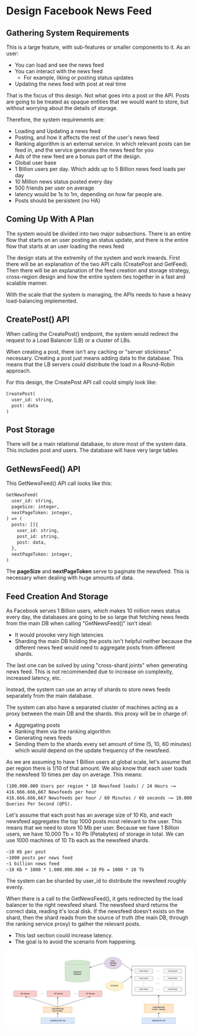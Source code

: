 # Design Facebook News Feed
## Gathering System Requirements
This is a large feature, with sub-features or smaller components to it. As an user:
- You can load and see the news feed
- You can interact with the news feed
  - For example, liking or posting status updates
- Updating the news feed with post at real time

That is the focus of this design. Not what goes into a post or the API. Posts are going to be treated as opaque entities that we would want to store, but without worrying about the details of storage. 

Therefore, the system requirements are:
- Loading and Updating a news feed
- Posting, and how it affects the rest of the user's news feed
- Ranking algorithm is an external service. In which relevant posts can be feed in, and the service generates the news feed for you
- Ads of the new feed are a bonus part of the design. 
- Global user base
- 1 Billion users per day. Which adds up to 5 Billion news feed loads per day
- 10 Million news status posted every day
- 500 friends per user on average
- latency would be 1s to 1m, depending on how far people are.
- Posts should be persistent (no HA)

## Coming Up With A Plan
The system would be divided into two major subsections. There is an entire flow that starts on an user posting an status update, and there is the entire flow that starts at an user loading the news feed

The design stats at the extremity of the system and work inwards. First there will be an explanation of the two API calls (CreatePost and GetFeed). Then there will be an explanation of the feed creation and storage strategy, cross-region design and how the entire system ties together in a fast and scalable manner.

With the scale that the system is managing, the APIs needs to have a heavy load-balancing implemented. 

## CreatePost() API
When calling the CreatePost() endpoint, the system would redirect the request to a Load Balancer (LB) or a cluster of LBs.

When creating a post, there isn't any caching or "server stickiness" necessary. Creating a post just means adding data to the database. This means that the LB servers could distribute the load in a Round-Robin approach.

For this design, the CreatePost API call could simply look like:
```
CreatePost(
  user_id: string,
  post: data
)
```
## Post Storage
There will be a main relational database, to store most of the system data. This includes post and users. The database will have very large tables

## GetNewsFeed() API
This GetNewsFeed() API call looks like this:
```
GetNewsFeed(
  user_id: string,
  pageSize: integer,
  nextPageToken: integer,
) => (
  posts: []{
    user_id: string,
    post_id: string,
    post: data,
  },
  nextPageToken: integer,
)
```

The **pageSize** and **nextPageToken** serve to paginate the newsfeed. This is necessary when dealing with huge amounts of data.

## Feed Creation And Storage
As Facebook serves 1 Billion users, which makes 10 million news status every day, the databases are going to be so large that fetching news feeds from the main DB when calling "GetNewsFeed()" isn't ideal:
- It would provoke very high latencies
- Sharding the main DB holding the posts isn't helpful neither because the different news feed would need to aggregate posts from different shards.

The last one can be solved by using "cross-shard joints" when generating news feed. This is not recommended due to increase on complexity, increased latency, etc.

Instead, the system can use an array of shards to store news feeds separately from the main database. 

The system can also have a separated cluster of machines acting as a proxy between the main DB and the shards. this proxy will be in charge of: 
- Aggregating posts
- Ranking them via the ranking algorithm
- Generating news feeds
- Sending them to the shards every set amount of time (5, 10, 60 minutes) which would depend on the update frequency of the newsfeed.

As we are assuming to have 1 Billion users at global scale, let's assume that per region there is 1/10 of that amount. We also know that each user loads the newsfeed 10 times per day on average. This means:
```
(100.000.000 Users per region * 10 Newsfeed loads) / 24 Hours ~= 416.666.666,667 Newsfeeds per hour
416.666.666,667 Newsfeeds per hour / 60 Minutes / 60 seconds ~= 10.000 Queries Per Second (QPS).
```

Let's assume that each post has an average size of 10 Kb, and each newsfeed aggregates the top 1000 posts most relevant to the user. This means that we need to store 10 Mb per user. Because we have 1 Billion users, we have 10.000 Tb = 10 Pb (Petabytes) of storage in total. We can use 1000 machines of 10 Tb each as the newsfeed shards.
```
~10 Kb per post
~1000 posts per news feed
~1 billion news feed
~10 Kb * 1000 * 1.000.000.000 = 10 Pb = 1000 * 10 Tb
```
The system can be sharded by user_id to distribute the newsfeed roughly evenly.

When there is a call to the GetNewsFeed(), it gets redirected by the load balancer to the right newsfeed shard. The newsfeed shard returns the correct data, reading it's local disk. If the newsfeed doesn't exists on the shard, then the shard reads from the source of truth (the main DB, through the ranking service proxy) to gather the relevant posts.
- This last section could increase latency.
- The goal is to avoid the scenario from happening.



![facebook-news-feed-design](./design-facebook-news-feed.png)